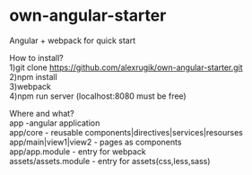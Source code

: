# own-angular-starter
Angular + webpack for quick start

How to install?</br>
1)git clone https://github.com/alexrugik/own-angular-starter.git </br>
2)npm install</br>
3)webpack</br>
4)npm run server (localhost:8080 must be free)</br>

Where and what?</br>
app -angular application</br>
app/core - reusable components|directives|services|resourses</br>
app/main|view1|view2 - pages as components</br>
app/app.module - entry for webpack</br>
assets/assets.module - entry for assets(css,less,sass)</br>
